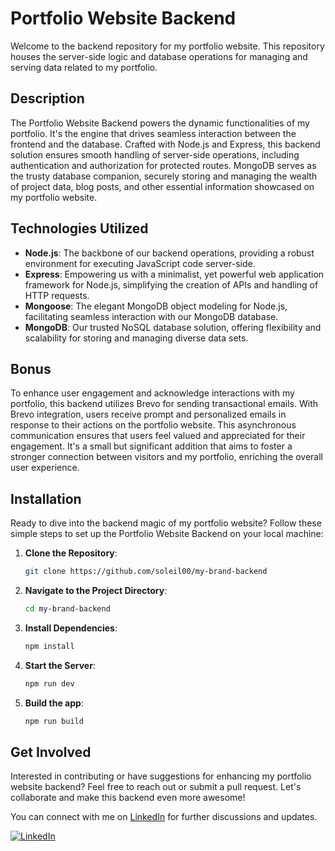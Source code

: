 # Portfolio Website Backend

Welcome to the backend repository for my portfolio website. This repository houses the server-side logic and database operations for managing and serving data related to my portfolio.

## Description

The Portfolio Website Backend powers the dynamic functionalities of my portfolio. It's the engine that drives seamless interaction between the frontend and the database. Crafted with Node.js and Express, this backend solution ensures smooth handling of server-side operations, including authentication and authorization for protected routes. MongoDB serves as the trusty database companion, securely storing and managing the wealth of project data, blog posts, and other essential information showcased on my portfolio website.


## Technologies Utilized

- **Node.js**: The backbone of our backend operations, providing a robust environment for executing JavaScript code server-side.
- **Express**: Empowering us with a minimalist, yet powerful web application framework for Node.js, simplifying the creation of APIs and handling of HTTP requests.
- **Mongoose**: The elegant MongoDB object modeling for Node.js, facilitating seamless interaction with our MongoDB database.
- **MongoDB**: Our trusted NoSQL database solution, offering flexibility and scalability for storing and managing diverse data sets.


## Bonus

To enhance user engagement and acknowledge interactions with my portfolio, this backend utilizes Brevo for sending transactional emails. With Brevo integration, users receive prompt and personalized emails in response to their actions on the portfolio website. This asynchronous communication ensures that users feel valued and appreciated for their engagement. It's a small but significant addition that aims to foster a stronger connection between visitors and my portfolio, enriching the overall user experience.


## Installation

Ready to dive into the backend magic of my portfolio website? Follow these simple steps to set up the Portfolio Website Backend on your local machine:

1. **Clone the Repository**: 
    ```bash
    git clone https://github.com/soleil00/my-brand-backend
    ```

2. **Navigate to the Project Directory**:
    ```bash
    cd my-brand-backend
    ```

3. **Install Dependencies**:
    ```bash
    npm install
    ```

4. **Start the Server**:
    ```bash
    npm run dev
    ```
5. **Build the app**:
    ```bash
    npm run build
    ```

## Get Involved

Interested in contributing or have suggestions for enhancing my portfolio website backend? Feel free to reach out or submit a pull request. Let's collaborate and make this backend even more awesome!

You can connect with me on [LinkedIn](https://www.linkedin.com/in/rukundo-soleil-49688a295/) for further discussions and updates.

[![LinkedIn](https://img.shields.io/badge/-LinkedIn-blue?style=flat-square&logo=Linkedin&logoColor=white)](https://www.linkedin.com/in/rukundo-soleil-49688a295/)




